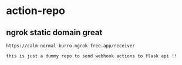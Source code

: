 # action-repo

## ngrok static domain great
```
https://calm-normal-burro.ngrok-free.app/receiver
```

```
this is just a dummy repo to send webhook actions to flask api !! 
```

